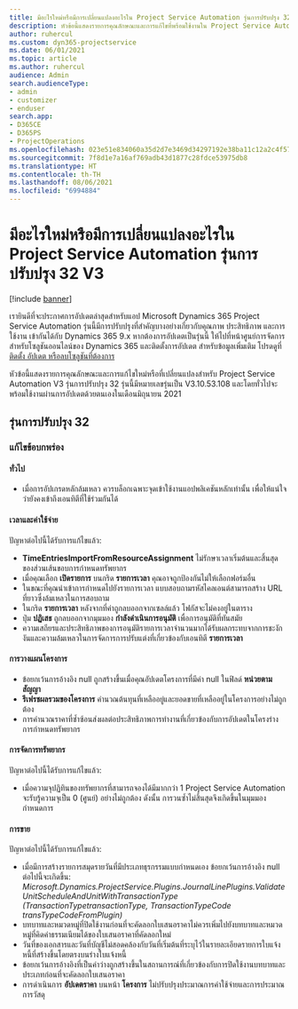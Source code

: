 ```yaml
---
title: มีอะไรใหม่หรือมีการเปลี่ยนแปลงอะไรใน Project Service Automation รุ่นการปรับปรุง 32 V3
description: หัวข้อนี้แสดงรายการคุณลักษณะและการแก้ไขที่พร้อมใช้งานใน Project Service Automation รุ่นการปรับปรุง 32 V3
author: ruhercul
ms.custom: dyn365-projectservice
ms.date: 06/01/2021
ms.topic: article
ms.author: ruhercul
audience: Admin
search.audienceType:
- admin
- customizer
- enduser
search.app:
- D365CE
- D365PS
- ProjectOperations
ms.openlocfilehash: 023e51e834060a35d2d7e3469d34297192e38ba11c12a2c4f57424213aba44ba
ms.sourcegitcommit: 7f8d1e7a16af769adb43d1877c28fdce53975db8
ms.translationtype: HT
ms.contentlocale: th-TH
ms.lasthandoff: 08/06/2021
ms.locfileid: "6994884"
---
```

# <a name="whats-new-or-changed-in-project-service-automation-update-release-32-v3"></a>มีอะไรใหม่หรือมีการเปลี่ยนแปลงอะไรใน Project Service Automation รุ่นการปรับปรุง 32 V3

[!include [banner](../includes/psa-now-project-operations.md)]

เรายินดีที่จะประกาศการอัปเดตล่าสุดสำหรับแอป Microsoft Dynamics 365 Project Service Automation รุ่นนี้มีการปรับปรุงที่สำคัญบางอย่างเกี่ยวกับคุณภาพ ประสิทธิภาพ และการใช้งาน เข้ากันได้กับ Dynamics 365 9.x หากต้องการอัปเดตเป็นรุ่นนี้ ให้ไปที่หน้าศูนย์การจัดการสำหรับโซลูชันออนไลน์ของ Dynamics 365 และติดตั้งการอัปเดต สำหรับข้อมูลเพิ่มเติม โปรดดูที่ [ติดตั้ง อัปเดต หรือลบโซลูชันที่ต้องการ](/power-platform/admin/install-remove-preferred-solution)

หัวข้อนี้แสดงรายการคุณลักษณะและการแก้ไขใหม่หรือที่เปลี่ยนแปลงสำหรับ Project Service Automation V3 รุ่นการปรับปรุง 32 รุ่นนี้มีหมายเลขรุ่นเป็น V3.10.53.108 และโดยทั่วไปจะพร้อมใช้งานผ่านการอัปเดตด้วยตนเองในเดือนมิถุนายน 2021

## <a name="update-release-32"></a>รุ่นการปรับปรุง 32

### <a name="bug-fixes"></a>แก้ไขข้อบกพร่อง

#### <a name="general"></a>ทั่วไป

- เมื่อการอัปเกรดหลักล้มเหลว ควรบล็อกเฉพาะจุดเข้าใช้งานแอปพลิเคชันหลักเท่านั้น เพื่อให้แน่ใจว่ายังคงเข้าถึงเอนทิตีที่ใช้ร่วมกันได้

#### <a name="time-and-expense"></a>เวลาและค่าใช้จ่าย

ปัญหาต่อไปนี้ได้รับการแก้ไขแล้ว:

- **TimeEntriesImportFromResourceAssignment** ไม่รักษาเวลาเริ่มต้นและสิ้นสุดของส่วนเส้นขอบการกำหนดทรัพยากร
- เมื่อคุณเลือก **เปิดรายการ** บนกริด **รายการเวลา** คุณอาจถูกป้องกันไม่ให้เลือกฟอร์มอื่น
- ในขณะที่คุณนำเข้าการกำหนดไปยังรายการเวลา แบบสอบถามรหัสไคลเอนต์สามารถสร้าง URL ที่ยาวซึ่งล้มเหลวในการสอบถาม
- ในกริด **รายการเวลา** หลังจากที่ค่าถูกลบออกจากเซลล์แล้ว โฟกัสจะไม่คงอยู่ในตาราง
- ปุ่ม **ปฏิเสธ** ถูกลบออกจากมุมมอง **กำลังดำเนินการอนุมัติ** เพื่อการอนุมัติที่ทันสมัย
- ความเสถียรและประสิทธิภาพของการอนุมัติรายการเวลาจำนวนมากได้รับผลกระทบจากการชะงักงันและความล้มเหลวในการจัดการการปรับแต่งที่เกี่ยวข้องกับเอนทิตี **รายการเวลา**

#### <a name="project-planning"></a>การวางแผนโครงการ

- ข้อยกเว้นการอ้างอิง null ถูกสร้างขึ้นเมื่อคุณอัปเดตโครงการที่มีค่า null ในฟิลด์ **หน่วยตามสัญญา**
- **รีเฟรชผลรวมของโครงการ** คำนวณต้นทุนที่เหลืออยู่และยอดขายที่เหลืออยู่ในโครงการอย่างไม่ถูกต้อง
- การคำนวณราคาที่ซ้ำซ้อนส่งผลต่อประสิทธิภาพการทำงานที่เกี่ยวข้องกับการอัปเดตในโครงร่างการกำหนดทรัพยากร

#### <a name="resource-management"></a>การจัดการทรัพยากร

ปัญหาต่อไปนี้ได้รับการแก้ไขแล้ว:

- เมื่อความจุปฏิทินของทรัพยากรที่สามารถจองได้มีมากกว่า 1 Project Service Automation จะรับรู้ความจุเป็น 0 (ศูนย์) อย่างไม่ถูกต้อง ดังนั้น การวนซ้ำไม่สิ้นสุดจึงเกิดขึ้นในมุมมองกำหนดการ

#### <a name="sales"></a>การขาย

ปัญหาต่อไปนี้ได้รับการแก้ไขแล้ว:

- เมื่อมีการสร้างรายการสมุดรายวันที่มีประเภทธุรกรรมแบบกำหนดเอง ข้อยกเว้นการอ้างอิง null ต่อไปนี้จะเกิดขึ้น: *Microsoft.Dynamics.ProjectService.Plugins.JournalLinePlugins.ValidateUnitScheduleAndUnitWithTransactionType (TransactionTypetransactionType, TransactionTypeCode transTypeCodeFromPlugin)*
- บทบาทและหมวดหมู่ที่ปิดใช้งานก่อนที่จะคัดลอกใบเสนอราคาไม่ควรเพิ่มไปยังบทบาทและหมวดหมู่ที่คิดค่าธรรมเนียมได้ของใบเสนอราคาที่คัดลอกใหม่
- วันที่ของเอกสารและวันที่บัญชีไม่สอดคล้องกับวันที่เริ่มต้นที่ระบุไว้ในรายละเอียดรายการใบแจ้งหนี้ที่สร้างขึ้นโดยตรงบนร่างใบแจ้งหนี้
- ข้อยกเว้นการอ้างอิงที่เป็นค่าว่างถูกสร้างขึ้นในสถานการณ์ที่เกี่ยวข้องกับการปิดใช้งานบทบาทและประเภทก่อนที่จะคัดลอกใบเสนอราคา
- การดำเนินการ **อัปเดตราคา** บนหน้า **โครงการ** ไม่ปรับปรุงประมาณการค่าใช้จ่ายและการประมาณการวัสดุ
